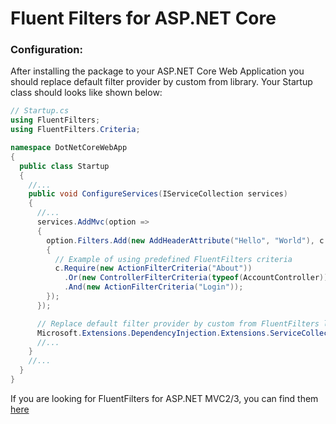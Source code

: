 # Fluent Filters for ASP.NET Core

### Configuration:
After installing the package to your ASP.NET Core Web Application you should replace default filter provider by custom from library. Your Startup class should looks like shown below:
```csharp
// Startup.cs
using FluentFilters;
using FluentFilters.Criteria;

namespace DotNetCoreWebApp
{
  public class Startup
  {
    //...
    public void ConfigureServices(IServiceCollection services)
    {
      //...
      services.AddMvc(option =>
      {
        option.Filters.Add(new AddHeaderAttribute("Hello", "World"), c =>
        {
          // Example of using predefined FluentFilters criteria
          c.Require(new ActionFilterCriteria("About"))
			.Or(new ControllerFilterCriteria(typeof(AccountController)))
			.And(new ActionFilterCriteria("Login"));
        });
      });

      // Replace default filter provider by custom from FluentFilters library
      Microsoft.Extensions.DependencyInjection.Extensions.ServiceCollectionExtensions.Replace(services, ServiceDescriptor.Singleton<IFilterProvider, FluentFilterFilterProvider>());
      //...
	}
    //...
  }
}
```

If you are looking for FluentFilters for ASP.NET MVC2/3, you can find them [here](http://fluentfilters.codeplex.com/)